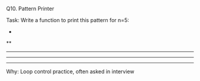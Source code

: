 Q10. Pattern Printer

Task: Write a function to print this pattern for n=5:

*
**
***
****
*****

Why: Loop control practice, often asked in interview